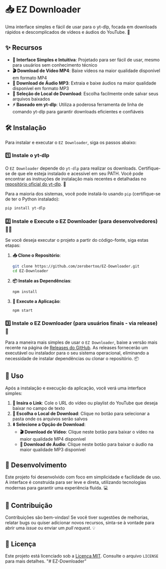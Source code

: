 # 📥 EZ Downloader

Uma interface simples e fácil de usar para o yt-dlp, focada em downloads rápidos e descomplicados de vídeos e áudios do YouTube. 🚀

## ✨ Recursos

- **🎯 Interface Simples e Intuitiva**: Projetado para ser fácil de usar, mesmo para usuários sem conhecimento técnico
- **🎬 Download de Vídeo MP4**: Baixe vídeos na maior qualidade disponível em formato MP4
- **🎵 Download de Áudio MP3**: Extraia e baixe áudios na maior qualidade disponível em formato MP3
- **📂 Seleção de Local de Download**: Escolha facilmente onde salvar seus arquivos baixados
- **⚡ Baseado em yt-dlp**: Utiliza a poderosa ferramenta de linha de comando yt-dlp para garantir downloads eficientes e confiáveis

## 🛠️ Instalação

Para instalar e executar o `EZ Downloader`, siga os passos abaixo:

### 1️⃣ Instale o yt-dlp

O `EZ Downloader` depende do `yt-dlp` para realizar os downloads. Certifique-se de que ele esteja instalado e acessível em seu PATH. Você pode encontrar as instruções de instalação mais recentes e detalhadas no [repositório oficial do yt-dlp](https://github.com/yt-dlp/yt-dlp#installation). 📖

Para a maioria dos sistemas, você pode instalá-lo usando `pip` (certifique-se de ter o Python instalado):

```bash
pip install yt-dlp
```

### 2️⃣ Instale e Execute o EZ Downloader (para desenvolvedores) 👨‍💻

Se você deseja executar o projeto a partir do código-fonte, siga estas etapas:

1. **📥 Clone o Repositório**:

   ```bash
   git clone https://github.com/zerobertoo/EZ-Downloader.git
   cd EZ-Downloader
   ```

2. **📦 Instale as Dependências**:

   ```bash
   npm install
   ```

3. **🚀 Execute a Aplicação**:
   ```bash
   npm start
   ```

### 3️⃣ Instale o EZ Downloader (para usuários finais - via release) 👤

Para a maneira mais simples de usar o `EZ Downloader`, baixe a versão mais recente na página de [Releases do GitHub](https://github.com/zerobertoo/EZ-Downloader/releases). As releases fornecerão um executável ou instalador para o seu sistema operacional, eliminando a necessidade de instalar dependências ou clonar o repositório. 📦

## 🎯 Uso

Após a instalação e execução da aplicação, você verá uma interface simples:

1. **🔗 Insira o Link**: Cole o URL do vídeo ou playlist do YouTube que deseja baixar no campo de texto
2. **📁 Escolha o Local de Download**: Clique no botão para selecionar a pasta onde os arquivos serão salvos
3. **⬇️ Selecione a Opção de Download**:
   - **🎬 Download de Vídeo**: Clique neste botão para baixar o vídeo na maior qualidade MP4 disponível
   - **🎵 Download de Áudio**: Clique neste botão para baixar o áudio na maior qualidade MP3 disponível

## 🔧 Desenvolvimento

Este projeto foi desenvolvido com foco em simplicidade e facilidade de uso. A interface é construída para ser leve e direta, utilizando tecnologias modernas para garantir uma experiência fluida. 💻

## 🤝 Contribuição

Contribuições são bem-vindas! Se você tiver sugestões de melhorias, relatar bugs ou quiser adicionar novos recursos, sinta-se à vontade para abrir uma _issue_ ou enviar um _pull request_. 💡

## 📄 Licença

Este projeto está licenciado sob a [Licença MIT](LICENSE). Consulte o arquivo `LICENSE` para mais detalhes.
"# EZ-Downloader" 
